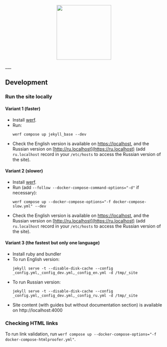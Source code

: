<p align="center">
  <img src="https://raw.githubusercontent.com/werf/website/main/assets/images/werf-logo.svg?sanitize=true" style="max-height:100%;" height="175">
</p>
___

## Development

### Run the site locally

#### Variant 1 (faster)

- Install [werf](http://werf.io/installation.html). 
- Run:
  ```shell
  werf compose up jekyll_base --dev
  ```
- Check the English version is available on [https://localhost](http://localhost), and the Russian version on [http://ru.localhost](https://ru.localhost) (add `ru.localhost` record in your `/etc/hosts` to access the Russian version of the site). 

#### Variant 2 (slower)

- Install [werf](http://werf.io/installation.html). 
- Run (add `--follow --docker-compose-command-options="-d"` if necessary):
  ```shell
  werf compose up --docker-compose-options="-f docker-compose-slow.yml" --dev
  ```
- Check the English version is available on [https://localhost](http://localhost), and the Russian version on [http://ru.localhost](https://ru.localhost) (add `ru.localhost` record in your `/etc/hosts` to access the Russian version of the site). 

#### Variant 3 (the fastest but only one language)

- Install ruby and bundler
- To run English version:
  ```shell
  jekyll serve -t --disable-disk-cache --config _config.yml,_config_dev.yml,_config_en.yml -d /tmp/_site
  ```
- To run Russian version:
  ```shell
  jekyll serve -t --disable-disk-cache --config _config.yml,_config_dev.yml,_config_ru.yml -d /tmp/_site
  ```
- Site content (with guides but without documentation section) is available on http://localhost:4000

### Checking HTML links

To run link validation, run `werf compose up --docker-compose-options="-f docker-compose-htmlproofer.yml"`.
